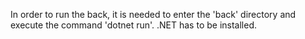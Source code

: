 In order to run the back, it is needed to enter the 'back' directory and execute the command 'dotnet run'.
.NET has to be installed.
